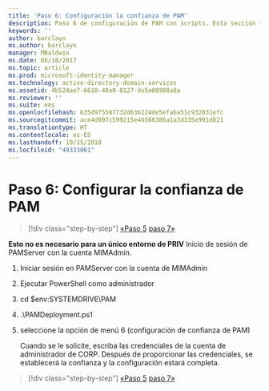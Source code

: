 ```yaml
---
title: 'Paso 6: Configuración la confianza de PAM'
description: Paso 6 de configuración de PAM con scripts. Esta sección trata sobre cómo configurar la confianza necesaria entre los dominios corp y priv
keywords: ''
author: barclayn
ms.author: barclayn
manager: MBaldwin
ms.date: 08/18/2017
ms.topic: article
ms.prod: microsoft-identity-manager
ms.technology: active-directory-domain-services
ms.assetid: 4b524ae7-6610-40a0-8127-de5a08988a8a
ms.reviewer: ''
ms.suite: ems
ms.openlocfilehash: 635d9f5507732d636224de5efaba51c932031efc
ms.sourcegitcommit: ace4d997c599215e46566386a1a3d335e991d821
ms.translationtype: HT
ms.contentlocale: es-ES
ms.lasthandoff: 10/15/2018
ms.locfileid: "49333061"
---
```

# <a name="step-6-set-up-the-pam-trust"></a>Paso 6: Configurar la confianza de PAM

> [!div class="step-by-step"]
> [«Paso 5](sp1-step5-configuring-pam.md)
> [paso 7»](sp1-step7-setup-sidhistory-sidfiltering.md)

**Esto no es necesario para un único entorno de PRIV** Inicio de sesión de PAMServer con la cuenta MIMAdmin.

1. Iniciar sesión en PAMServer con la cuenta de MIMAdmin
2. Ejecutar PowerShell como administrador
3. cd $env:SYSTEMDRIVE\PAM
4. .\PAMDeployment.ps1
5. seleccione la opción de menú 6 (configuración de confianza de PAM)

   Cuando se le solicite, escriba las credenciales de la cuenta de administrador de CORP. Después de proporcionar las credenciales, se establecerá la confianza y la configuración estará completa.

> [!div class="step-by-step"]
> [«Paso 5](sp1-step5-configuring-pam.md)
> [paso 7»](sp1-step7-setup-sidhistory-sidfiltering.md)
